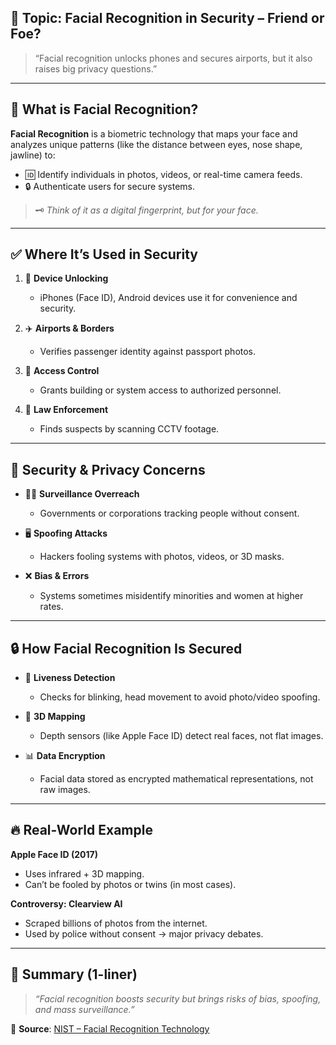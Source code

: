 ## 📌 Topic: Facial Recognition in Security – Friend or Foe?

> “Facial recognition unlocks phones and secures airports, but it also raises big privacy questions.”

---

## 🧠 What is Facial Recognition?

**Facial Recognition** is a biometric technology that maps your face and analyzes unique patterns (like the distance between eyes, nose shape, jawline) to:  

- 🆔 Identify individuals in photos, videos, or real-time camera feeds.  
- 🔒 Authenticate users for secure systems.  

> 🗝️ *Think of it as a digital fingerprint, but for your face.*  

---

## ✅ Where It’s Used in Security

1. 📱 **Device Unlocking**  
   - iPhones (Face ID), Android devices use it for convenience and security.  

2. ✈️ **Airports & Borders**  
   - Verifies passenger identity against passport photos.  

3. 🏢 **Access Control**  
   - Grants building or system access to authorized personnel.  

4. 🚓 **Law Enforcement**  
   - Finds suspects by scanning CCTV footage.  

---

## 🚨 Security & Privacy Concerns

- 🕵️‍♂️ **Surveillance Overreach**  
  - Governments or corporations tracking people without consent.  

- 🖥️ **Spoofing Attacks**  
  - Hackers fooling systems with photos, videos, or 3D masks.  

- ❌ **Bias & Errors**  
  - Systems sometimes misidentify minorities and women at higher rates.  

---

## 🔒 How Facial Recognition Is Secured

- 🔑 **Liveness Detection**  
  - Checks for blinking, head movement to avoid photo/video spoofing.  

- 🧠 **3D Mapping**  
  - Depth sensors (like Apple Face ID) detect real faces, not flat images.  

- 📊 **Data Encryption**  
  - Facial data stored as encrypted mathematical representations, not raw images.  

---

## 🔥 Real-World Example

**Apple Face ID (2017)**  
- Uses infrared + 3D mapping.  
- Can’t be fooled by photos or twins (in most cases).  

**Controversy: Clearview AI**  
- Scraped billions of photos from the internet.  
- Used by police without consent → major privacy debates.  

---

## 📌 Summary (1-liner)

> *“Facial recognition boosts security but brings risks of bias, spoofing, and mass surveillance.”*

🔗 **Source**: [NIST – Facial Recognition Technology](https://www.nist.gov/programs-projects/face-recognition)

